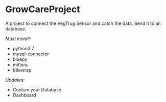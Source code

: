 # GrowCareProject
A project to connect the VegTrug Sensor and catch the data. Send it to an database.

*Must install:*
- python3.7
- mysql-connector
- bluepy
- miflora
- btlewrap

*Updates:*
- Costum your Database
- Dashboard
